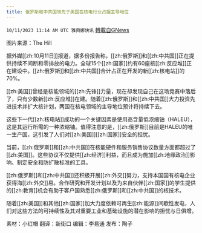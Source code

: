 ```yaml
---
title: 俄罗斯和中共国领先于美国在核电行业占据主导地位
---
```

`10/11/2023 11:14 AM UTC 雅典娜快讯` [轉載自GNews](https://gnews.org/articles/1818799)

图片来源：The Hill

据外媒[[zh:10月11日]]报道，据多份报告称，[[zh:俄罗斯]]和[[zh:中共国]]正在提供持续不间断和零排放的电力。全球15个[[zh:国家]]约有60座核[[zh:反应堆]]正在建设中。[[zh:俄罗斯]]和[[zh:中共国]]合计占正在开发的新[[zh:核电站]]的70%。

[[zh:美国]]曾经是核能领域的[[zh:先锋]]力量，现在却发现自己在这场竞赛中落后了，只有少数新[[zh:反应堆]]在建。随着[[zh:俄罗斯]]和[[zh:中共国]]大力投资先进技术并扩大核计划，两国在核电领域的主导地位预计将持续下去。

这些下一代[[zh:核电站]]成功的一个关键因素是使用高含量低浓缩铀（HALEU），这是其运行所需的一种浓缩铀。值得注意的是，[[zh:俄罗斯]]目前是HALEU的唯一生产国，这引发了人们对[[zh:美国]][[zh:国家]]安全的担忧。

当前，[[zh:俄罗斯]]和[[zh:中共国]]在核能硬件和服务销售协议数量方面都超过了[[zh:美国]]。这些协议不仅提供[[zh:经济]]利益，而且成为施加[[zh:地缘政治]]影响、制定安全和防扩散标准的工具。

[[zh:俄罗斯]]和[[zh:中共国]]还积极开展[[zh:外交]]努力，支持本国国有核电企业获得海[[zh:外交]]易。合作研究和开发计划以及为来自伙伴[[zh:国家]]的学生提供的[[zh:教育]]机会有助于客户国熟悉[[zh:俄罗斯]]和[[zh:中共国]]的核技术。

随着[[zh:美国]]和其他[[zh:国家]]加大力度依赖可再生[[zh:能源]]间歇性发电，人们对这些方法的可持续性及其对重要工业和基础设施的潜在影响的担忧与日俱增。

素材：小红帽  翻译：新街口  编辑：李易通  发布：陶子

